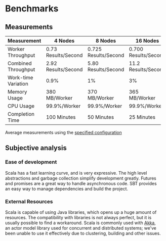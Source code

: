 # Benchmarks

## Measurements

| Measurement         | 4 Nodes             | 8 Nodes              | 16 Nodes             |
| ------------------- | ------------------- | -------------------- | -------------------- |
| Worker Throughput   | 0.73 Results/Second | 0.725 Results/Second | 0.700 Results/Second |
| Combined Throughput | 2.92 Results/Second | 5.80 Results/Second  | 11.2 Results/Second  |
| Work-time Variation | 0.9%                | 1%                   | 3%                   |
| Memory Usage        | 380 MB/Worker       | 370 MB/Worker        | 365 MB/Worker        |
| CPU Usage           | 99.9%/Worker        | 99.9%/Worker         | 99.9%/Worker         |
| Completion Time     | 100 Minutes         | 50 Minutes           | 25 Minutes           |

Average measurements using the [specified configuration](measurements/README.md)

## Subjective analysis

### Ease of development

Scala has a fast learning curve, and is very expressive.
The high level abstractions and garbage collection simplify development greatly.
Futures and promises are a great way to handle asynchronous code.
SBT provides an easy way to manage dependencies and build the project.

### External Resources

Scala is capable of using Java libraries, which opens up a huge amount of resources.
The compatibility with libraries is not always perfect, but it is usually possible to find a workaround.
Scala is commonly used with [Akka](https://akka.io/), an actor model library used for concurrent and distributed systems; we've been unable to use it effectively due to clustering, building and other issues.
